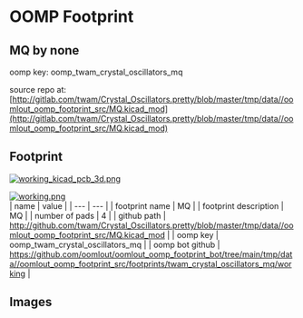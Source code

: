 # OOMP Footprint  
## MQ  by none  
  
oomp key: oomp_twam_crystal_oscillators_mq  
  
source repo at: [http://gitlab.com/twam/Crystal_Oscillators.pretty/blob/master/tmp/data//oomlout_oomp_footprint_src/MQ.kicad_mod](http://gitlab.com/twam/Crystal_Oscillators.pretty/blob/master/tmp/data//oomlout_oomp_footprint_src/MQ.kicad_mod)  
## Footprint  
  
[![working_kicad_pcb_3d.png](working_kicad_pcb_3d_600.png)](working_kicad_pcb_3d.png)  
  
[![working.png](working_600.png)](working.png)  
| name | value | 
| --- | --- | 
| footprint name | MQ | 
| footprint description | MQ | 
| number of pads | 4 | 
| github path | http://github.com/twam/Crystal_Oscillators.pretty/blob/master/tmp/data//oomlout_oomp_footprint_src/MQ.kicad_mod | 
| oomp key | oomp_twam_crystal_oscillators_mq | 
| oomp bot github | https://github.com/oomlout/oomlout_oomp_footprint_bot/tree/main/tmp/data//oomlout_oomp_footprint_src/footprints/twam_crystal_oscillators_mq/working | 
## Images  
